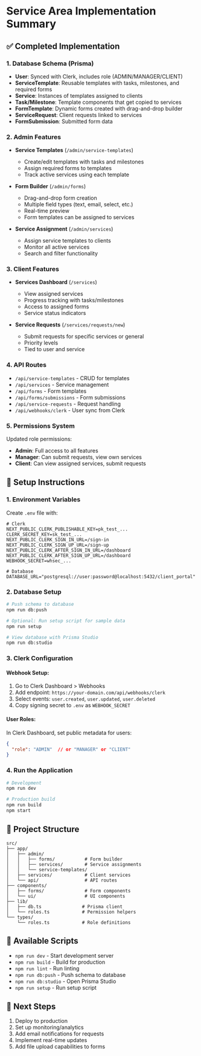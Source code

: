 # Service Area Implementation Summary

## ✅ Completed Implementation

### 1. Database Schema (Prisma)
- **User**: Synced with Clerk, includes role (ADMIN/MANAGER/CLIENT)
- **ServiceTemplate**: Reusable templates with tasks, milestones, and required forms
- **Service**: Instances of templates assigned to clients
- **Task/Milestone**: Template components that get copied to services
- **FormTemplate**: Dynamic forms created with drag-and-drop builder
- **ServiceRequest**: Client requests linked to services
- **FormSubmission**: Submitted form data

### 2. Admin Features
- **Service Templates** (`/admin/service-templates`)
  - Create/edit templates with tasks and milestones
  - Assign required forms to templates
  - Track active services using each template

- **Form Builder** (`/admin/forms`)
  - Drag-and-drop form creation
  - Multiple field types (text, email, select, etc.)
  - Real-time preview
  - Form templates can be assigned to services

- **Service Assignment** (`/admin/services`)
  - Assign service templates to clients
  - Monitor all active services
  - Search and filter functionality

### 3. Client Features
- **Services Dashboard** (`/services`)
  - View assigned services
  - Progress tracking with tasks/milestones
  - Access to assigned forms
  - Service status indicators

- **Service Requests** (`/services/requests/new`)
  - Submit requests for specific services or general
  - Priority levels
  - Tied to user and service

### 4. API Routes
- `/api/service-templates` - CRUD for templates
- `/api/services` - Service management
- `/api/forms` - Form templates
- `/api/forms/submissions` - Form submissions
- `/api/service-requests` - Request handling
- `/api/webhooks/clerk` - User sync from Clerk

### 5. Permissions System
Updated role permissions:
- **Admin**: Full access to all features
- **Manager**: Can submit requests, view own services
- **Client**: Can view assigned services, submit requests

## 🚀 Setup Instructions

### 1. Environment Variables
Create `.env` file with:
```env
# Clerk
NEXT_PUBLIC_CLERK_PUBLISHABLE_KEY=pk_test_...
CLERK_SECRET_KEY=sk_test_...
NEXT_PUBLIC_CLERK_SIGN_IN_URL=/sign-in
NEXT_PUBLIC_CLERK_SIGN_UP_URL=/sign-up
NEXT_PUBLIC_CLERK_AFTER_SIGN_IN_URL=/dashboard
NEXT_PUBLIC_CLERK_AFTER_SIGN_UP_URL=/dashboard
WEBHOOK_SECRET=whsec_...

# Database
DATABASE_URL="postgresql://user:password@localhost:5432/client_portal"
```

### 2. Database Setup
```bash
# Push schema to database
npm run db:push

# Optional: Run setup script for sample data
npm run setup

# View database with Prisma Studio
npm run db:studio
```

### 3. Clerk Configuration

#### Webhook Setup:
1. Go to Clerk Dashboard > Webhooks
2. Add endpoint: `https://your-domain.com/api/webhooks/clerk`
3. Select events: `user.created`, `user.updated`, `user.deleted`
4. Copy signing secret to `.env` as `WEBHOOK_SECRET`

#### User Roles:
In Clerk Dashboard, set public metadata for users:
```json
{
  "role": "ADMIN"  // or "MANAGER" or "CLIENT"
}
```

### 4. Run the Application
```bash
# Development
npm run dev

# Production build
npm run build
npm start
```

## 📁 Project Structure
```
src/
├── app/
│   ├── admin/
│   │   ├── forms/           # Form builder
│   │   ├── services/        # Service assignments
│   │   └── service-templates/
│   ├── services/            # Client services
│   └── api/                 # API routes
├── components/
│   ├── forms/               # Form components
│   └── ui/                  # UI components
├── lib/
│   ├── db.ts               # Prisma client
│   └── roles.ts            # Permission helpers
└── types/
    └── roles.ts            # Role definitions
```

## 🔧 Available Scripts
- `npm run dev` - Start development server
- `npm run build` - Build for production
- `npm run lint` - Run linting
- `npm run db:push` - Push schema to database
- `npm run db:studio` - Open Prisma Studio
- `npm run setup` - Run setup script

## 🎯 Next Steps
1. Deploy to production
2. Set up monitoring/analytics
3. Add email notifications for requests
4. Implement real-time updates
5. Add file upload capabilities to forms